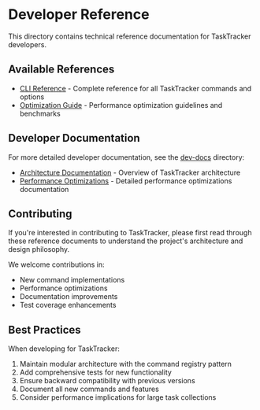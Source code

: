 # Developer Reference

This directory contains technical reference documentation for TaskTracker developers.

## Available References

- [CLI Reference](./cli-reference.md) - Complete reference for all TaskTracker commands and options
- [Optimization Guide](./OPTIMIZATION.md) - Performance optimization guidelines and benchmarks

## Developer Documentation

For more detailed developer documentation, see the [dev-docs](../dev-docs) directory:

- [Architecture Documentation](../dev-docs/ARCHITECTURE.md) - Overview of TaskTracker architecture
- [Performance Optimizations](../dev-docs/OPTIMIZATIONS.md) - Detailed performance optimizations documentation

## Contributing

If you're interested in contributing to TaskTracker, please first read through these reference documents to understand the project's architecture and design philosophy.

We welcome contributions in:

- New command implementations
- Performance optimizations
- Documentation improvements
- Test coverage enhancements

## Best Practices

When developing for TaskTracker:

1. Maintain modular architecture with the command registry pattern
2. Add comprehensive tests for new functionality
3. Ensure backward compatibility with previous versions
4. Document all new commands and features
5. Consider performance implications for large task collections 